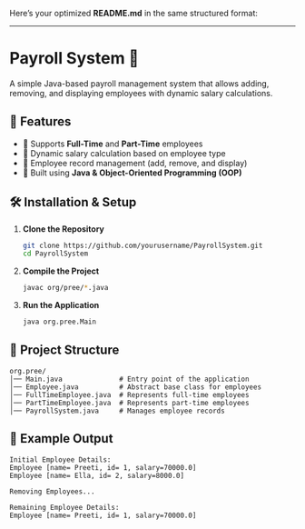 Here’s your optimized **README.md** in the same structured format:  

---

# **Payroll System 🏢**  
A simple Java-based payroll management system that allows adding, removing, and displaying employees with dynamic salary calculations.  

## **🚀 Features**  
- 🔹 Supports **Full-Time** and **Part-Time** employees  
- 🔹 Dynamic salary calculation based on employee type  
- 🔹 Employee record management (add, remove, and display)  
- 🔹 Built using **Java & Object-Oriented Programming (OOP)**  

## **🛠️ Installation & Setup**  
1. **Clone the Repository**  
   ```sh
   git clone https://github.com/yourusername/PayrollSystem.git
   cd PayrollSystem
   ```  
2. **Compile the Project**  
   ```sh
   javac org/pree/*.java
   ```  
3. **Run the Application**  
   ```sh
   java org.pree.Main
   ```  

## **📂 Project Structure**  
```
org.pree/
│── Main.java              # Entry point of the application
│── Employee.java          # Abstract base class for employees
│── FullTimeEmployee.java  # Represents full-time employees
│── PartTimeEmployee.java  # Represents part-time employees
│── PayrollSystem.java     # Manages employee records
```  

## **📌 Example Output**  
```
Initial Employee Details:
Employee [name= Preeti, id= 1, salary=70000.0]
Employee [name= Ella, id= 2, salary=8000.0]

Removing Employees...

Remaining Employee Details:
Employee [name= Preeti, id= 1, salary=70000.0]
```  
